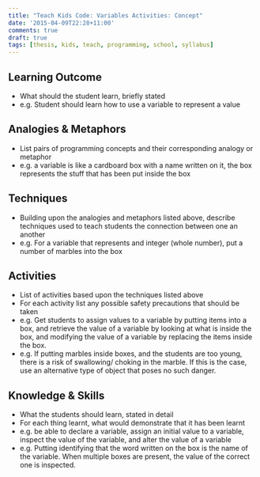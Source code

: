 ```yaml
---
title: "Teach Kids Code: Variables Activities: Concept"
date: '2015-04-09T22:28+11:00'
comments: true
draft: true
tags: [thesis, kids, teach, programming, school, syllabus]
---
```


## Learning Outcome

- What should the student learn, briefly stated
- e.g. Student should learn how to use a variable to represent a value

## Analogies & Metaphors

- List pairs of programming concepts and their corresponding analogy  or metaphor
- e.g. a variable is like a cardboard box with a name written on it, the box represents the stuff that has been put inside the box

## Techniques

- Building upon the analogies and metaphors listed above, describe techniques used to teach students the connection between one an another
- e.g. For a variable that represents and integer (whole number), put a number of marbles into the box

## Activities

- List of activities based upon the techniques listed above
- For each activity list any possible safety precautions that should be taken
- e.g. Get students to assign values to a variable by putting items into a box, and retrieve the value of a variable by looking at what is inside the box, and modifying the value of a variable by replacing the items inside the box.
- e.g. If putting marbles inside boxes, and the students are too young, there is a risk of swallowing/ choking in the marble. If this is the case, use an alternative type of object that poses no such danger.

## Knowledge & Skills

- What the students should learn, stated in detail
- For each thing learnt, what would demonstrate that it has been learnt
- e.g. be able to declare a variable, assign an initial value to a variable, inspect the value of the variable, and alter the value of a variable
- e.g. Putting identifying that the word written on the box is the name of the variable. When multiple boxes are present, the value of the correct one is inspected.
